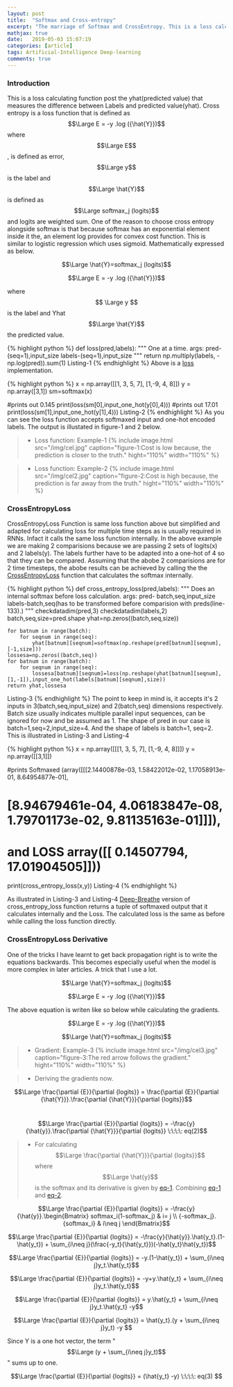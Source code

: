 ```yaml
---
layout: post
title:  "Softmax and Cross-entropy"
excerpt: "The marriage of Softmax and CrossEntropy. This is a loss calculating function post the yhat(predicted value) that measures the difference between Labels and predicted value(yhat). "
mathjax: true
date:   2019-05-03 15:07:19
categories: [article]
tags: Artificial-Intelligence Deep-learning
comments: true
---
```


### Introduction
This is a loss calculating function post the yhat(predicted value) that measures the difference between Labels and predicted value(yhat). Cross entropy is a loss function that is defined as $$\Large E = -y .log ({\hat{Y}})$$ where $$\Large E$$, is defined as error, $$\Large y$$ is the label and $$\Large \hat{Y}$$ is defined as $$\Large softmax_j (logits)$$ and logits are weighted sum. One of the reason to choose cross entropy alongside softmax is that because softmax has an exponential element inside it the, an element log provides for convex cost function. This is similar to logistic regression which uses sigmoid. Mathematically expressed as below.  

$$\Large \hat{Y}=softmax_j (logits)$$

$$\Large E = -y .log ({\hat{Y}})$$  

where $$ \Large y $$ is the label and Yhat $$\Large \hat{Y}$$ the predicted value.

{% highlight python %}
def loss(pred,labels):
  """
  One at a time.
  args:
      pred-(seq=1),input_size
      labels-(seq=1),input_size
  """
  return np.multiply(labels, -np.log(pred)).sum(1)
Listing-1
{% endhighlight %}
Above is a [loss][loss] implementation.

{% highlight python %}
x = np.array([[1, 3, 5, 7],
      [1,-9, 4, 8]])
y = np.array([3,1])
sm=softmax(x)

#prints out 0.145
print(loss(sm[0],input_one_hot(y[0],4)))
#prints out 17.01
print(loss(sm[1],input_one_hot(y[1],4)))
Listing-2
{% endhighlight %}
As you can see the loss function accepts softmaxed input and one-hot encoded labels.
The output is illustated in figure-1 and 2 below.

> * Loss function: Example-1
{%
    include image.html
    src="/img/cel.jpg"
    caption="figure-1:Cost is low because, the prediction is closer to the truth."
    hight="110%"
    width="110%"
%}

> * Loss function: Example-2
{%
    include image.html
    src="/img/cel2.jpg"
    caption="figure-2:Cost is high because, the prediction is far away from the truth."
    hight="110%"
    width="110%"
%}
### CrossEntropyLoss
CrossEntropyLoss Function is same loss function above but simplified and adapted for calculating loss for multiple time steps as is usually required in RNNs. Infact it calls the same loss function internally. In the above example we are making 2 comparisions because we are passing 2 sets of logits(x) and 2 labels(y). The labels further have to be adapted into a one-hot of 4 so that they can be compared. Assuming that the abobe 2 comparisions are for 2 time timesteps, the abobe results can be achieved by calling the the [CrossEntropyLoss][CrossEntropyLoss] function that calculates the softmax internally.

{% highlight python %}
def cross_entropy_loss(pred,labels):
    """
    Does an internal softmax before loss calculation.
    args:
        pred- batch,seq,input_size
        labels-batch,seq(has to be transformed before comparision with preds(line-133).)
    """
    checkdatadim(pred,3)
    checkdatadim(labels,2)
    batch,seq,size=pred.shape
    yhat=np.zeros((batch,seq,size))

    for batnum in range(batch):
        for seqnum in range(seq):
            yhat[batnum][seqnum]=softmax(np.reshape(pred[batnum][seqnum],[-1,size]))
    lossesa=np.zeros((batch,seq))
    for batnum in range(batch):
        for seqnum in range(seq):
            lossesa[batnum][seqnum]=loss(np.reshape(yhat[batnum][seqnum],[1,-1]),input_one_hot(labels[batnum][seqnum],size))
    return yhat,lossesa
Listing-3
{% endhighlight %}
The point to keep in mind is, it accepts it's 2 inputs in 3(batch,seq,input_size) and 2(batch,seq) dimensions respectively. Batch size usually indicates multiple parallel input sequences, can be ignored for now and be assumed as 1. The shape of pred in our case is batch=1,seq=2,input_size=4. And the shape of labels is batch=1, seq=2. This is illustrated in Listing-3 and Listing-4

{% highlight python %}
x = np.array([[[1, 3, 5, 7],
      [1,-9, 4, 8]]])
y = np.array([[3,1]])

#prints Softmaxed (array([[[2.14400878e-03, 1.58422012e-02, 1.17058913e-01, 8.64954877e-01],
#        [8.94679461e-04, 4.06183847e-08, 1.79701173e-02, 9.81135163e-01]]]),
# and LOSS array([[ 0.14507794, 17.01904505]]))
print(cross_entropy_loss(x,y))
Listing-4
{% endhighlight %}

As illustrated in Listing-3 and Listing-4 [Deep-Breathe][Deep-Breathe] version of cross_entropy_loss function returns a tuple of softmaxed output that it calculates internally and the Loss. The calculated loss is the same as before while calling the loss function directly.



### CrossEntropyLoss Derivative
One of the tricks I have learnt to get back propagation right is to write the equations backwards. This becomes especially useful when the model is more complex in later articles. A trick that I use a lot.  

$$\Large \hat{Y}=softmax_j (logits)$$

$$\Large E = -y .log ({\hat{Y}})$$  

The above equation is writen like so below while calculating the gradients.

$$\Large E = -y .log ({\hat{Y}})$$

$$\Large \hat{Y}=softmax_j (logits)$$

> * Gradient: Example-3
{%
    include image.html
    src="/img/cel3.jpg"
    caption="figure-3:The red arrow follows the gradient."
    hight="110%"
    width="110%"
%}

> * Deriving the gradients now.  

$$\Large \frac{\partial {E}}{\partial {logits}} = \frac{\partial {E}}{\partial {\hat{Y}}}.\frac{\partial {\hat{Y}}}{\partial {logits}}$$  

# <a name="eq-2"></a>  

$$\Large \frac{\partial {E}}{\partial {logits}} = -\frac{y}{\hat{y}}.\frac{\partial {\hat{Y}}}{\partial {logits}} \:\:\:\: eq(2)$$  

> * For calculating $$\Large \frac{\partial {\hat{Y}}}{\partial {logits}}$$ where $$\Large \hat{y}$$ is the softmax and its derivative is given by [eq-1][eq-1]. Combining [eq-1][eq-1] and [eq-2][eq-2].  

$$\Large \frac{\partial {E}}{\partial {logits}} = -\frac{y}{\hat{y}}.\begin{Bmatrix}
softmax_i(1-softmax_j) & i= j \\
{-softmax_j}.{softmax_i} & i\neq j
\end{Bmatrix}$$  

$$\Large \frac{\partial {E}}{\partial {logits}} = -\frac{y}{\hat{y}}.\hat{y_t}.(1-\hat{y_t}) + \sum_{i\neq j}(\frac{-y_t}{\hat{y_t}})(-\hat{y_t}\hat{y_t})$$  

$$\Large \frac{\partial {E}}{\partial {logits}} = -y.(1-\hat{y_t}) + \sum_{i\neq j}y_t.\hat{y_t}$$  

$$\Large \frac{\partial {E}}{\partial {logits}} = -y+y.\hat{y_t} + \sum_{i\neq j}y_t.\hat{y_t}$$  

$$\Large \frac{\partial {E}}{\partial {logits}} = y.\hat{y_t} + \sum_{i\neq j}y_t.\hat{y_t} -y$$  

$$\Large \frac{\partial {E}}{\partial {logits}} = \hat{y_t}.(y + \sum_{i\neq j}y_t) -y $$  

Since Y is a one hot vector, the term "$$\Large (y + \sum_{i\neq j}y_t)$$" sums up to one.  

$$\Large \frac{\partial {E}}{\partial {logits}} = (\hat{y_t} -y) \:\:\:\: eq(3) $$

[eq-1]: softmax-and-its-gradient#eq-1
[eq-2]: softmax-and-cross-entropy#eq-2
[loss]: https://github.com/slowbreathing/Deep-Breathe/blob/master/org/mk/training/dl/common.py
[CrossEntropyLoss]: https://github.com/slowbreathing/Deep-Breathe/blob/master/org/mk/training/dl/common.py
[softmaxtest]: https://github.com/slowbreathing/Deep-Breathe/blob/master/org/mk/training/dl/softmaxtest.py
[Deep-Breathe]: https://github.com/slowbreathing/Deep-Breathe
